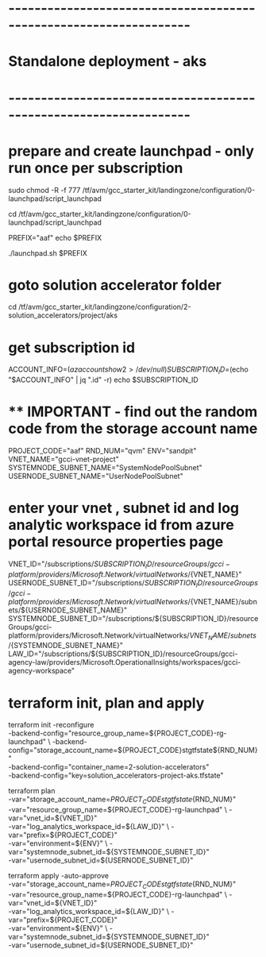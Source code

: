 # ------------------------------------------------------------------
# Standalone deployment - aks
# ------------------------------------------------------------------

# prepare and create launchpad - only run once per subscription

sudo chmod -R -f 777 /tf/avm/gcc_starter_kit/landingzone/configuration/0-launchpad/script_launchpad

cd /tf/avm/gcc_starter_kit/landingzone/configuration/0-launchpad/script_launchpad

PREFIX="aaf"
echo $PREFIX

./launchpad.sh $PREFIX

# goto solution accelerator folder
cd /tf/avm/gcc_starter_kit/landingzone/configuration/2-solution_accelerators/project/aks
# get subscription id
ACCOUNT_INFO=$(az account show 2> /dev/null)
SUBSCRIPTION_ID=$(echo "$ACCOUNT_INFO" | jq ".id" -r)
echo $SUBSCRIPTION_ID

# ** IMPORTANT - find out the random code from the storage account name
PROJECT_CODE="aaf"
RND_NUM="qvm"
ENV="sandpit"
VNET_NAME="gcci-vnet-project"
SYSTEMNODE_SUBNET_NAME="SystemNodePoolSubnet"
USERNODE_SUBNET_NAME="UserNodePoolSubnet"

# enter your vnet , subnet id and log analytic workspace id from azure portal resource properties page
VNET_ID="/subscriptions/${SUBSCRIPTION_ID}/resourceGroups/gcci-platform/providers/Microsoft.Network/virtualNetworks/${VNET_NAME}"
USERNODE_SUBNET_ID="/subscriptions/${SUBSCRIPTION_ID}/resourceGroups/gcci-platform/providers/Microsoft.Network/virtualNetworks/${VNET_NAME}/subnets/${USERNODE_SUBNET_NAME}"
SYSTEMNODE_SUBNET_ID="/subscriptions/${SUBSCRIPTION_ID}/resourceGroups/gcci-platform/providers/Microsoft.Network/virtualNetworks/${VNET_NAME}/subnets/${SYSTEMNODE_SUBNET_NAME}"
LAW_ID="/subscriptions/${SUBSCRIPTION_ID}/resourceGroups/gcci-agency-law/providers/Microsoft.OperationalInsights/workspaces/gcci-agency-workspace"

# terraform init, plan and apply

terraform init  -reconfigure \
-backend-config="resource_group_name=${PROJECT_CODE}-rg-launchpad" \
-backend-config="storage_account_name=${PROJECT_CODE}stgtfstate${RND_NUM}" \
-backend-config="container_name=2-solution-accelerators" \
-backend-config="key=solution_accelerators-project-aks.tfstate"

terraform plan \
-var="storage_account_name=${PROJECT_CODE}stgtfstate${RND_NUM}" \
-var="resource_group_name=${PROJECT_CODE}-rg-launchpad" \
-var="vnet_id=${VNET_ID}" \
-var="log_analytics_workspace_id=${LAW_ID}"  \
-var="prefix=${PROJECT_CODE}"  \
-var="environment=${ENV}" \
-var="systemnode_subnet_id=${SYSTEMNODE_SUBNET_ID}" \
-var="usernode_subnet_id=${USERNODE_SUBNET_ID}" 

terraform apply -auto-approve \
-var="storage_account_name=${PROJECT_CODE}stgtfstate${RND_NUM}" \
-var="resource_group_name=${PROJECT_CODE}-rg-launchpad" \
-var="vnet_id=${VNET_ID}" \
-var="log_analytics_workspace_id=${LAW_ID}" \
-var="prefix=${PROJECT_CODE}"  \
-var="environment=${ENV}"  \
-var="systemnode_subnet_id=${SYSTEMNODE_SUBNET_ID}" \
-var="usernode_subnet_id=${USERNODE_SUBNET_ID}" 
